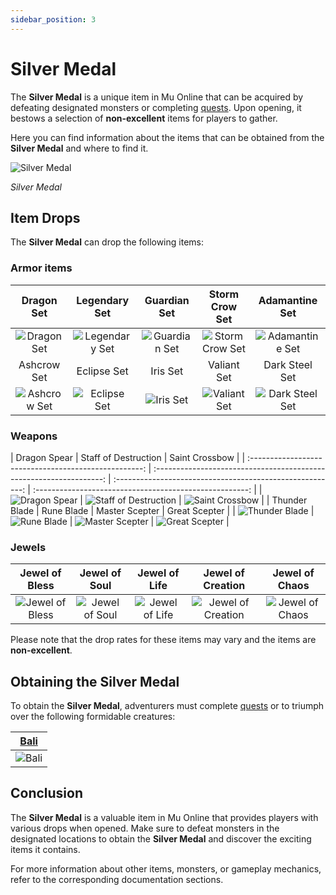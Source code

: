 ```yaml
---
sidebar_position: 3
---
```


# Silver Medal

The **Silver Medal** is a unique item in Mu Online that can be acquired by defeating designated monsters or completing [quests](/gameplay-systems/quest-system). Upon opening, it bestows a selection of **non-excellent** items for players to gather.

Here you can find information about the items that can be obtained from the **Silver Medal** and where to find it.

![Silver Medal](/img/items/item-bags/silver-medal.png)

_Silver Medal_

## Item Drops

The **Silver Medal** can drop the following items:

### Armor items

|                    Dragon Set                    |                    Legendary Set                     |                    Guardian Set                    |                     Storm Crow Set                     |                     Adamantine Set                     |
| :----------------------------------------------: | :--------------------------------------------------: | :------------------------------------------------: | :----------------------------------------------------: | :----------------------------------------------------: |
|  ![Dragon Set](/img/items/armors/dk/dragon.png)  | ![Legendary Set](/img/items/armors/dw/legendary.png) | ![Guardian Set](/img/items/armors/fe/guardian.png) | ![Storm Crow Set](/img/items/armors/mg/storm-crow.png) | ![Adamantine Set](/img/items/armors/dl/adamantine.png) |
|                   Ashcrow Set                    |                     Eclipse Set                      |                      Iris Set                      |                      Valiant Set                       |                     Dark Steel Set                     |
| ![Ashcrow Set](/img/items/armors/dk/ashcrow.png) |   ![Eclipse Set](/img/items/armors/dw/eclipse.png)   |     ![Iris Set](/img/items/armors/fe/iris.png)     |    ![Valiant Set](/img/items/armors/mg/valiant.png)    | ![Dark Steel Set](/img/items/armors/dl/dark-steel.png) |

### Weapons

|                     Dragon Spear                      |                        Staff of Destruction                         |                      Saint Crossbow                       |
| :---------------------------------------------------: | :-----------------------------------------------------------------: | :-------------------------------------------------------: | :-----------------------------------------------------: |
|  ![Dragon Spear](/img/items/spears/dragon-spear.png)  | ![Staff of Destruction](/img/items/staffs/staff-of-destruction.png) |   ![Saint Crossbow](/img/items/bows/saint-crossbow.png)   |
|                     Thunder Blade                     |                             Rune Blade                              |                      Master Scepter                       |                      Great Scepter                      |
| ![Thunder Blade](/img/items/swords/thunder-blade.png) |           ![Rune Blade](/img/items/swords/rune-blade.png)           | ![Master Scepter](/img/items/scepters/master-scepter.png) | ![Great Scepter](/img/items/scepters/great-scepter.png) |

### Jewels

|                 Jewel of Bless                 |                Jewel of Soul                 |                Jewel of Life                 |                  Jewel of Creation                   |                 Jewel of Chaos                 |
| :--------------------------------------------: | :------------------------------------------: | :------------------------------------------: | :--------------------------------------------------: | :--------------------------------------------: |
| ![Jewel of Bless](/img/items/jewels/bless.png) | ![Jewel of Soul](/img/items/jewels/soul.png) | ![Jewel of Life](/img/items/jewels/life.png) | ![Jewel of Creation](/img/items/jewels/creation.png) | ![Jewel of Chaos](/img/items/jewels/chaos.png) |

Please note that the drop rates for these items may vary and the items are **non-excellent**.

## Obtaining the Silver Medal

To obtain the **Silver Medal**, adventurers must complete [quests](/gameplay-systems/quest-system) or to triumph over the following formidable creatures:

|     [Bali](/special-monsters/others/bali)      |
| :--------------------------------------------: |
| ![Bali](/img/monsters/special/others/bali.jpg) |

## Conclusion

The **Silver Medal** is a valuable item in Mu Online that provides players with various drops when opened. Make sure to defeat monsters in the designated locations to obtain the **Silver Medal** and discover the exciting items it contains.

For more information about other items, monsters, or gameplay mechanics, refer to the corresponding documentation sections.

